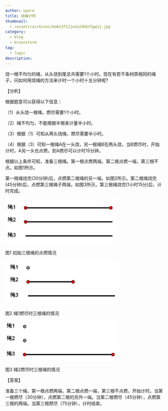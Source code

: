 ```yaml
---
author: upare
title: 烧绳计时
thumbnail:
  - /assets/archives/6a613f12jw1e2dkbt5gw1j.jpg
category:
  - blog
  - brainstorm
tag:
  - logic
description: 
---
```

烧一根不均匀的绳，从头烧到尾总共需要1个小时。现在有若干条材质相同的绳子，问如何用烧绳的方法来计时一个小时十五分钟呢?

【分析】

根据题意可以获得以下信息：

（1）从头烧一根绳，燃尽需要1个小时。

（2）绳不均匀，不能根据半根来计量半小时。

（3）根据（1）可知从两头烧绳，燃尽需要半小时。

（4）根据（3）可知一根绳A在一头烧，另一根绳B在两头烧，当B燃尽时，开始计时，A另一头也点燃，到A燃尽可以计时15分钟。

根据以上条件可知，准备三根绳。第一根点燃两端，第二根点燃一端，第三根不点。如图1所示。

第一根绳烧完(30分钟)后，点燃第二根绳的另一端，如图2所示。第二根绳烧完(45分钟)后，点燃第三根绳子两端，如图3所示。第三根绳烧完(1小时15分)后，计时完成。

![](/assets/archives/6a613f12jw1e2dkbt5gw1j.jpg)

图1 初始三根绳的点燃情况

![](/assets/archives/6a613f12jw1e2dkbtna29j.jpg)

图2 绳1燃尽时三根绳的情况

![](/assets/archives/6a613f12jw1e2dkbu4v87j.jpg)

图3 绳2燃尽时三根绳的情况

【答案】

准备三个绳，第一根点燃两端，第二根点燃一端，第三根不点燃，开始计时。当第一根燃尽（30分钟），点燃第二根的另外一端。当第二根燃尽（45分钟），点燃第三根的两端。当第三根燃尽（75分钟），计时结束。